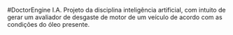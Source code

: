 #DoctorEngine I.A.
Projeto da disciplina inteligência artificial, com intuito de gerar um avaliador de desgaste de motor de um veículo de acordo com as condições do óleo presente.
